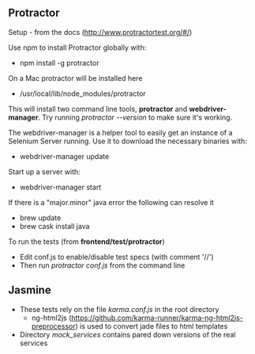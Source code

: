 Protractor
-
Setup - from the docs (http://www.protractortest.org/#/)

Use npm to install Protractor globally with:

* npm install -g protractor

On a Mac protractor will be installed here

* /usr/local/lib/node_modules/protractor

This will install two command line tools, **protractor** and **webdriver-manager**. Try running _protractor --version_ to make sure it's working.

The webdriver-manager is a helper tool to easily get an instance of a Selenium Server running. Use it to download the necessary binaries with:

* webdriver-manager update

Start up a server with:

* webdriver-manager start

If there is a "major.minor" java error the following can resolve it

- brew update
- brew cask install java

To run the tests (from **frontend/test/protractor**)

* Edit conf.js to enable/disable test specs (with comment '//')
* Then run _protractor conf.js_ from the command line

Jasmine
-
* These tests rely on the file _karma.conf.js_ in the root directory
    * ng-html2js (https://github.com/karma-runner/karma-ng-html2js-preprocessor) is used to convert jade files to html templates
* Directory _mock_services_ contains pared down versions of the real services